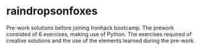 # raindropsonfoxes
Pre-work solutions before joining Ironhack bootcamp. 
The prework consisted of 6 exercises, making use of Python. 
The exercises required of creative solutions and the use of the elements learned during the pre-work. 
